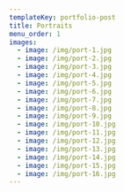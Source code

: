 ```yaml
---
templateKey: portfolio-post
title: Portraits
menu_order: 1
images:
  - image: /img/port-1.jpg
  - image: /img/port-2.jpg
  - image: /img/port-3.jpg
  - image: /img/port-4.jpg
  - image: /img/port-5.jpg
  - image: /img/port-6.jpg
  - image: /img/port-7.jpg
  - image: /img/port-8.jpg
  - image: /img/port-9.jpg
  - image: /img/port-10.jpg
  - image: /img/port-11.jpg
  - image: /img/port-12.jpg
  - image: /img/port-13.jpg
  - image: /img/port-14.jpg
  - image: /img/port-15.jpg
  - image: /img/port-16.jpg
---
```

